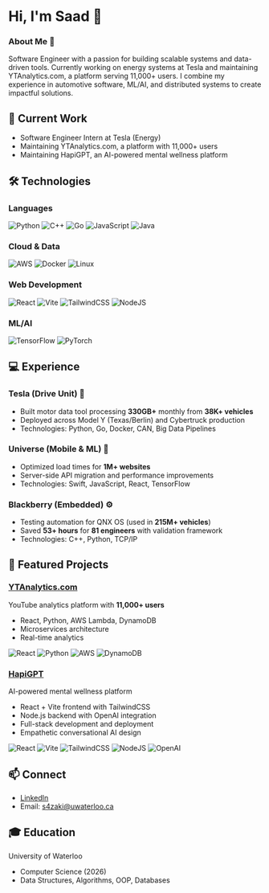 # Hi, I'm Saad 👋

### About Me 🎯
Software Engineer with a passion for building scalable systems and data-driven tools. Currently working on energy systems at Tesla and maintaining YTAnalytics.com, a platform serving 11,000+ users. I combine my experience in automotive software, ML/AI, and distributed systems to create impactful solutions.

## 🔨 Current Work
- Software Engineer Intern at Tesla (Energy)
- Maintaining YTAnalytics.com, a platform with 11,000+ users
- Maintaining HapiGPT, an AI-powered mental wellness platform

  
## 🛠️ Technologies

### Languages
![Python](https://img.shields.io/badge/python-3670A0?style=for-the-badge&logo=python&logoColor=ffdd54)
![C++](https://img.shields.io/badge/c++-%2300599C.svg?style=for-the-badge&logo=c%2B%2B&logoColor=white)
![Go](https://img.shields.io/badge/go-%2300ADD8.svg?style=for-the-badge&logo=go&logoColor=white)
![JavaScript](https://img.shields.io/badge/javascript-%23323330.svg?style=for-the-badge&logo=javascript&logoColor=%23F7DF1E)
![Java](https://img.shields.io/badge/java-%23ED8B00.svg?style=for-the-badge&logo=openjdk&logoColor=white)

### Cloud & Data
![AWS](https://img.shields.io/badge/AWS-%23FF9900.svg?style=for-the-badge&logo=amazon-aws&logoColor=white)
![Docker](https://img.shields.io/badge/docker-%230db7ed.svg?style=for-the-badge&logo=docker&logoColor=white)
![Linux](https://img.shields.io/badge/Linux-FCC624?style=for-the-badge&logo=linux&logoColor=black)

### Web Development
![React](https://img.shields.io/badge/react-%2320232a.svg?style=for-the-badge&logo=react&logoColor=%2361DAFB)
![Vite](https://img.shields.io/badge/vite-%23646CFF.svg?style=for-the-badge&logo=vite&logoColor=white)
![TailwindCSS](https://img.shields.io/badge/tailwindcss-%2338B2AC.svg?style=for-the-badge&logo=tailwind-css&logoColor=white)
![NodeJS](https://img.shields.io/badge/node.js-6DA55F?style=for-the-badge&logo=node.js&logoColor=white)

### ML/AI
![TensorFlow](https://img.shields.io/badge/TensorFlow-%23FF6F00.svg?style=for-the-badge&logo=TensorFlow&logoColor=white)
![PyTorch](https://img.shields.io/badge/PyTorch-%23EE4C2C.svg?style=for-the-badge&logo=PyTorch&logoColor=white)


## 💻 Experience

### Tesla (Drive Unit) 🚗
- Built motor data tool processing **330GB+** monthly from **38K+ vehicles**
- Deployed across Model Y (Texas/Berlin) and Cybertruck production
- Technologies: Python, Go, Docker, CAN, Big Data Pipelines

### Universe (Mobile & ML) 📱
- Optimized load times for **1M+ websites**
- Server-side API migration and performance improvements
- Technologies: Swift, JavaScript, React, TensorFlow

### Blackberry (Embedded) ⚙️
- Testing automation for QNX OS (used in **215M+ vehicles**)
- Saved **53+ hours** for **81 engineers** with validation framework
- Technologies: C++, Python, TCP/IP

## 🚀 Featured Projects

### [YTAnalytics.com](https://ytanalytics.com)
YouTube analytics platform with **11,000+ users**
- React, Python, AWS Lambda, DynamoDB
- Microservices architecture
- Real-time analytics

![React](https://img.shields.io/badge/react-%2320232a.svg?style=for-the-badge&logo=react&logoColor=%2361DAFB)
![Python](https://img.shields.io/badge/python-3670A0?style=for-the-badge&logo=python&logoColor=ffdd54)
![AWS](https://img.shields.io/badge/AWS-%23FF9900.svg?style=for-the-badge&logo=amazon-aws&logoColor=white)
![DynamoDB](https://img.shields.io/badge/Amazon%20DynamoDB-4053D6?style=for-the-badge&logo=Amazon%20DynamoDB&logoColor=white)

### [HapiGPT](https://www.hapigpt.com)
AI-powered mental wellness platform
- React + Vite frontend with TailwindCSS
- Node.js backend with OpenAI integration
- Full-stack development and deployment
- Empathetic conversational AI design

![React](https://img.shields.io/badge/react-%2320232a.svg?style=for-the-badge&logo=react&logoColor=%2361DAFB)
![Vite](https://img.shields.io/badge/vite-%23646CFF.svg?style=for-the-badge&logo=vite&logoColor=white)
![TailwindCSS](https://img.shields.io/badge/tailwindcss-%2338B2AC.svg?style=for-the-badge&logo=tailwind-css&logoColor=white)
![NodeJS](https://img.shields.io/badge/node.js-6DA55F?style=for-the-badge&logo=node.js&logoColor=white)
![OpenAI](https://img.shields.io/badge/OpenAI-412991.svg?style=for-the-badge&logo=OpenAI&logoColor=white)


## 📫 Connect
- [LinkedIn](https://linkedin.com/in/SaadZaki1)
- Email: s4zaki@uwaterloo.ca

## 🎓 Education
University of Waterloo
- Computer Science (2026)
- Data Structures, Algorithms, OOP, Databases
